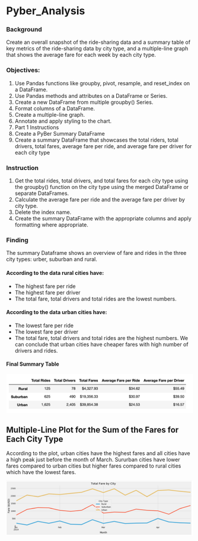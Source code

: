 # Pyber_Analysis

### Background
Create an overall snapshot of the ride-sharing data and a summary table of key metrics of the ride-sharing data by city type, and a multiple-line graph that shows the average fare for each week by each city type.

### Objectives:

1. Use Pandas functions like groupby, pivot, resample, and reset_index on a DataFrame.
2. Use Pandas methods and attributes on a DataFrame or Series.
3. Create a new DataFrame from multiple groupby() Series.
4. Format columns of a DataFrame.
5. Create a multiple-line graph.
6. Annotate and apply styling to the chart.
7. Part 1 Instructions
8. Create a PyBer Summary DataFrame
9. Create a summary DataFrame that showcases the total riders, total drivers, total fares, average fare per ride, and average fare per driver for each city type

### Instruction

1. Get the total rides, total drivers, and total fares for each city type using the groupby() function on the city type using the merged DataFrame or separate DataFrames.
2. Calculate the average fare per ride and the average fare per driver by city type.
3. Delete the index name.
4. Create the summary DataFrame with the appropriate columns and apply formatting where appropriate.

### Finding

The summary Dataframe shows an overview of fare and rides in the three city types: urber, suburban and rural.
#### According to the data rural cities have:
- The highest fare per ride
- The highest fare per driver
- The total fare, total drivers and total rides are the lowest numbers.
#### According to the data urban cities have:
- The lowest fare per ride
- The lowest fare per driver
- The total fare, total drivers and total rides are the highest numbers.
We can conclude that urban cities have cheaper fares with high number of drivers and rides.

#### Final Summary Table

![dataframe](https://github.com/Kalkidanalemaye/Pyber_Analysis/blob/master/summarytable.jpg)

## Multiple-Line Plot for the Sum of the Fares for Each City Type
According to the plot, urban cities have the highest fares and all cities have a high peak just before the month of March.
Sururban cities have lower fares compared to urban cities but higher fares compared to rural cities which have the lowest fares.

![multiplelineplot](https://github.com/Kalkidanalemaye/Pyber_Analysis/blob/master/totalfare.jpg)
